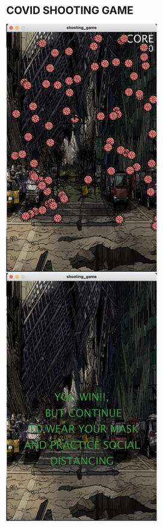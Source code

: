 # COVID SHOOTING GAME

<img src="playScreen.png" width = "400">
<img src="winScreen.png" width = "400">
